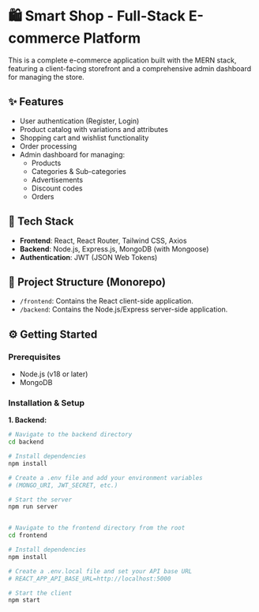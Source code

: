 # 🛍️ Smart Shop - Full-Stack E-commerce Platform

This is a complete e-commerce application built with the MERN stack, featuring a client-facing storefront and a comprehensive admin dashboard for managing the store.

## ✨ Features
- User authentication (Register, Login)
- Product catalog with variations and attributes
- Shopping cart and wishlist functionality
- Order processing
- Admin dashboard for managing:
  - Products
  - Categories & Sub-categories
  - Advertisements
  - Discount codes
  - Orders

## 🚀 Tech Stack

- **Frontend**: React, React Router, Tailwind CSS, Axios
- **Backend**: Node.js, Express.js, MongoDB (with Mongoose)
- **Authentication**: JWT (JSON Web Tokens)

## 🔧 Project Structure (Monorepo)

- `/frontend`: Contains the React client-side application.
- `/backend`: Contains the Node.js/Express server-side application.

## ⚙️ Getting Started

### Prerequisites
- Node.js (v18 or later)
- MongoDB

### Installation & Setup

**1. Backend:**
```bash
# Navigate to the backend directory
cd backend

# Install dependencies
npm install

# Create a .env file and add your environment variables
# (MONGO_URI, JWT_SECRET, etc.)

# Start the server
npm run server


# Navigate to the frontend directory from the root
cd frontend

# Install dependencies
npm install

# Create a .env.local file and set your API base URL
# REACT_APP_API_BASE_URL=http://localhost:5000

# Start the client
npm start